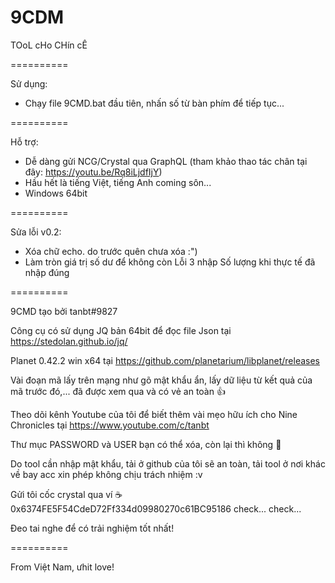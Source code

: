 # 9CDM
TOoL cHo CHín cÊ

==========

Sử dụng:
- Chạy file 9CMD.bat đầu tiên, nhấn số từ bàn phím để tiếp tục...

==========

Hỗ trợ:
- Dễ dàng gửi NCG/Crystal qua GraphQL (tham khảo thao tác chân tại đây: https://youtu.be/Rq8iLjdfIjY)
- Hầu hết là tiếng Việt, tiếng Anh coming sôn...
- Windows 64bit

==========

Sửa lỗi v0.2:
- Xóa chữ echo. do trước quên chưa xóa :")
- Làm tròn giá trị số dư để không còn Lỗi 3 nhập Số lượng khi thực tế đã nhập đúng

==========

9CMD tạo bởi tanbt#9827

Công cụ có sử dụng JQ bản 64bit để đọc file Json tại https://stedolan.github.io/jq/

Planet 0.42.2 win x64 tại https://github.com/planetarium/libplanet/releases

Vài đoạn mã lấy trên mạng như gõ mật khẩu ẩn, lấy dữ liệu từ kết quả của mã trước đó,... đã được xem qua và có vẻ an toàn 👍

Theo dõi kênh Youtube của tôi để biết thêm vài mẹo hữu ích cho Nine Chronicles tại https://www.youtube.com/c/tanbt

Thư mục PASSWORD và USER bạn có thể xóa, còn lại thì không 🐧

Do tool cần nhập mật khẩu, tải ở github của tôi sẽ an toàn, tải tool ở nơi khác về bay acc xin phép không chịu trách nhiệm :v

Gửi tôi cốc crystal qua ví ☕ 0x6374FE5F54CdeD72Ff334d09980270c61BC95186 check... check...

Đeo tai nghe để có trải nghiệm tốt nhất!

==========

From Việt Nam, ưhit love!
